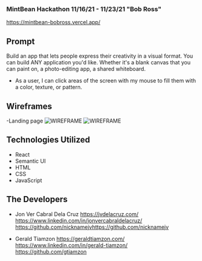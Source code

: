 ### MintBean Hackathon 11/16/21 - 11/23/21 "Bob Ross"
https://mintbean-bobross.vercel.app/

## Prompt
Build an app that lets people express their creativity in a visual format. You can build ANY application you'd like. Whether it's a blank canvas that you can paint on, a photo-editing app, a shared whiteboard.
- As a user, I can click areas of the screen with my mouse to fill them with a color, texture, or pattern.

## Wireframes
-Landing page
![WIREFRAME](https://i.imgur.com/ydd1I05.png)
![WIREFRAME](https://i.imgur.com/CyeD5PF.png)
## Technologies Utilized
- React
- Semantic UI
- HTML
- CSS
- JavaScript
## The Developers
- Jon Ver Cabral Dela Cruz
https://jvdelacruz.com/
https://www.linkedin.com/in/jonvercabraldelacruz/
https://github.com/nicknamejvhttps://github.com/nicknamejv

- Gerald Tiamzon 
https://geraldtiamzon.com/
https://www.linkedin.com/in/gerald-tiamzon/
https://github.com/gtiamzon
